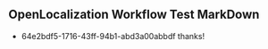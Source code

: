 ## OpenLocalization Workflow Test MarkDown
* 64e2bdf5-1716-43ff-94b1-abd3a00abbdf thanks!

<!--HONumber=Sep16_HO1-->


